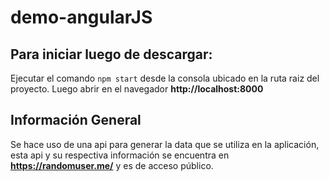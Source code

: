 # demo-angularJS

## Para iniciar luego de descargar:
Ejecutar el comando ``` npm start ``` desde la consola ubicado en la ruta raiz del proyecto. Luego abrir en el navegador **http://localhost:8000**

## Información General
Se hace uso de una api para generar la data que se utiliza en la aplicación, esta api y su respectiva información se encuentra en **https://randomuser.me/** y es de acceso público.
